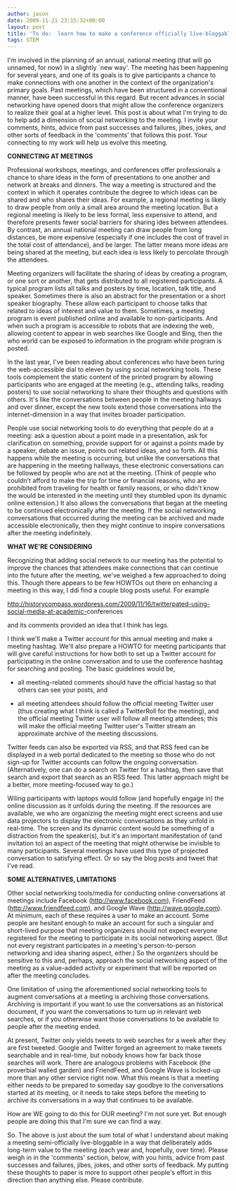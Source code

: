 ```yaml
---
author: jason
date: 2009-11-21 23:15:32+00:00
layout: post
title: 'To do:  learn how to make a conference officially live-bloggable'
tags: STEM
---
```


I'm involved in the planning of an annual, national meeting (that will go unnamed, for now) in a slightly `new way'. The meeting has been happening for several years, and one of its goals is to give participants a chance to make connections with one another in the context of the organization's primary goals.  Past meetings, which have been structured in a conventional manner, have been successful in this regard.  But recent advances in social networking have opened doors that might allow the conference organizers to realize their goal at a higher level.  This post is about what I'm trying to do to help add a dimension of social networking to the meeting.  I invite your comments, hints, advice from past successes and failures, jibes, jokes, and other sorts of feedback in the 'comments' that follows this post.  Your connecting to my work will help us evolve this meeting.

<b>CONNECTING AT MEETINGS</b>

Professional workshops, meetings, and conferences offer professionals a chance to share ideas in the form of presentations to one another and network at breaks and dinners.  The way a meeting is structured and the context in which it operates contribute the degree to which ideas can be shared and who shares their ideas.  For example, a regional meeting is likely to draw people from only a small area around the meeting location.  But a regional meeting is likely to be less formal, less expensive to attend, and therefore presents fewer social barriers for sharing ides between attendees.  By contrast, an annual national meeting can draw people from long distances, be more expensive (especially if one includes the cost of travel in the total cost of attendance), and be larger.  The latter means more ideas are being shared at the meeting, but each idea is less likely to percolate through the attendees.

Meeting organizers will facilitate the sharing of ideas by creating a program, or one sort or another, that gets distributed to all registered participants.  A typical program lists all talks and posters by time, location, talk title, and speaker.  Sometimes there is also an abstract for the presentation or a short speaker biography.  These allow each participant to choose talks that related to ideas of interest and value to them.  Sometimes, a meeting program is event published online and available to non-participants.  And when such a program is accessible to robots that are indexing the web, allowing content to appear in web searches like Google and Bing, then the who world can be exposed to information in the program while program is posted.

In the last year,  I've been reading about conferences who have been turing the web-accessible dial to eleven by using social networking tools.  These tools complement the static content of the printed program by allowing participants who are engaged at the meeting (e.g., attending talks, reading posters) to use social networking to share their thoughts and questions with others.  It's like the conversations between people in the meeting hallways and over dinner, except the new tools extend those conversations into the internet-dimension in a way that invites broader participation.

People use social networking tools to do everything that people do at a meeting:  ask a question about a point made in a presentation, ask for clarification on something, provide support for or against a points made by a speaker, debate an issue, points out related ideas, and so forth.  All this happens while the meeting is occurring, but unlike the conversations that are happening in the meeting hallways, these electronic conversations can be followed by people who are not at the meeting.  (Think of people who couldn't afford to make the trip for time or financial reasons, who are prohibited from traveling for health or family reasons, or who didn't know the would be interested in the meeting until they stumbled upon its dynamic online extension.)  It also allows the conversations that began at the meeting to be continued electronically after the meeting.  If the social networking conversations that occurred during the meeting can be archived and made accessible electronically, then they might continue to inspire conversations after the meeting indefinitely.

<b>WHAT WE'RE CONSIDERING</b>

Recognizing that adding social network to our meeting has the potential to improve the chances that attendees make connections that can continue into the future after the meeting, we've weighed a few approached to doing this.  Though there appears to be few HOWTOs out there on enhancing a meeting in this way, I ddi find a couple blog posts useful.  For example

<a href="http://historycompass.wordpress.com/2009/11/16/twitterpated-using-social-media-at-academic-">http://historycompass.wordpress.com/2009/11/16/twitterpated-using-social-media-at-academic-</a>conferences

and its comments provided an idea that I think has legs.  

I think we'll make a Twitter account for this annual meeting and make a meeting hashtag.  We'll also prepare a HOWTO for meeting participants that will give careful instructions for how both to set up a Twitter account for participating in the online conversation and to use the conference hashtag for searching and posting.  The basic guidelines would be,

* all meeting-related comments should have the official hastag so that others can see your posts, and
 
* all meeting attendees should follow the official meeting Twitter user (thus creating what I think is called a TwitterRoll for the meeting), and the official meeting Twitter user will follow all meeting attendees; this will make the official meeting Twitter user's Twitter stream an approximate archive of the meeting discussions.
 
Twitter feeds can also be exported via RSS, and that RSS feed can be displayed in a web portal dedicated to the meeting so those who do not sign-up for Twitter accounts can follow the ongoing conversation.  (Alternatively, one can do a search on Twitter for a hashtag, then save that search and export that search as an RSS feed.  This latter approach might be a better, more meeting-focused way to go.)

Wiling participants with laptops would follow (and hopefully engage in) the online discussion as it unfolds during the meeting.  If the resources are available, we who are organizing the meeting might erect screens and use data projectors to display the electronic conversations as they unfold in real-time.  The screen and its dynamic content would be something of a distraction from the speaker(s), but it's an important manifestation of (and invitation to) an aspect of the meeting that might otherwise be invisible to many participants.  Several meetings have used this type of projected conversation to satisfying effect.  Or so say the blog posts and tweet that I've read.

<b>SOME ALTERNATIVES, LIMITATIONS</b>

Other social networking tools/media for conducting online conversations at meetings include Facebook (<a href="http://www.facebook.com">http://www.facebook.com</a>), FriendFeed (<a href="http://www.friendfeed.com">http://www.friendfeed.com</a>), and Google Wave (<a href="http://wave.google.com">http://wave.google.com</a>).  At minimum, each of these requires a user to make an account.  Some people are hesitant enough to make an account for such a singular and short-lived purpose that meeting organizers should not expect everyone registered for the meeting to participate in its social networking aspect.  (But not every registrant participates in a meeting's person-to-person networking and idea sharing aspect, either.)  So the organizers should be sensitive to this and, perhaps, approach the social networking aspect of the meeting as a value-added activity or experiment that will be reported on after the meeting concludes.<p />One limitation of using the aforementioned social networking tools to augment conversations at a meeting is archiving those conversations.  Archiving is important if you want to use the conversations as an historical document, if you want the conversations to turn up in relevant web searches, or if you otherwise want those conversations to be available to people after the meeting ended.  

At present, Twitter only yields tweets to web searches for a week after they are first tweeted.  Google and Twitter forged an agreement to make tweets searchable and in real-time, but nobody knows how far back those searches will work.  There are analogous problems with Facebook (the proverbial walled garden) and FriendFeed, and Google Wave is locked-up more than any other service right now.  What this means is that a meeting either needs to be prepared to someday say goodbye to the conversations started at its meeting, or it needs to take steps before the meeting to archive its conversations in a way that continues to be available.

How are WE going to do this for OUR meeting?  I'm not sure yet.  But enough people are doing this that I'm sure we can find a way.

So.  The above is just about the sum total of what I understand about making a meeting semi-officially live-bloggable in a way that deliberately adds long-term value to the meeting (each year and, hopefully, over time).  Please weigh in in the 'comments' section, below, with you hints, advice from past successes and failures, jibes, jokes, and other sorts of feedback.  My putting these thoughts to paper is more to support other people's effort in this direction than anything else.  Please contribute.
